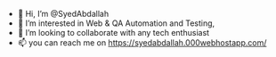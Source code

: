 - 👋 Hi, I’m @SyedAbdallah
- 👀 I’m interested in Web & QA Automation and Testing,
- 💞️ I’m looking to collaborate with any tech enthusiast
- 📫 you can reach me on https://syedabdallah.000webhostapp.com/

<!---
SyedAbdallah/SyedAbdallah is a ✨ special ✨ repository because its `README.md` (this file) appears on your GitHub profile.
You can click the Preview link to take a look at your changes.
--->
